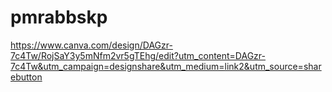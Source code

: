 # pmrabbskp

https://www.canva.com/design/DAGzr-7c4Tw/RojSaY3y5mNfm2vr5gTEhg/edit?utm_content=DAGzr-7c4Tw&utm_campaign=designshare&utm_medium=link2&utm_source=sharebutton
